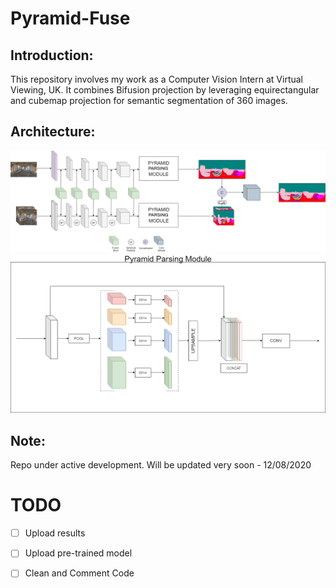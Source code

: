 # Pyramid-Fuse

## Introduction:

This repository involves my work as a Computer Vision Intern at Virtual Viewing, UK. It combines Bifusion projection by leveraging equirectangular and cubemap projection for semantic segmentation of 360 images.


## Architecture:

![sample_results](imgs/pfa.png)
![sample_results](imgs/psp.png)


## Note:
Repo under active development. Will be updated very soon - 12/08/2020


# TODO
- [ ] Upload results
- [ ] Upload pre-trained model
- [ ] Clean and Comment Code


